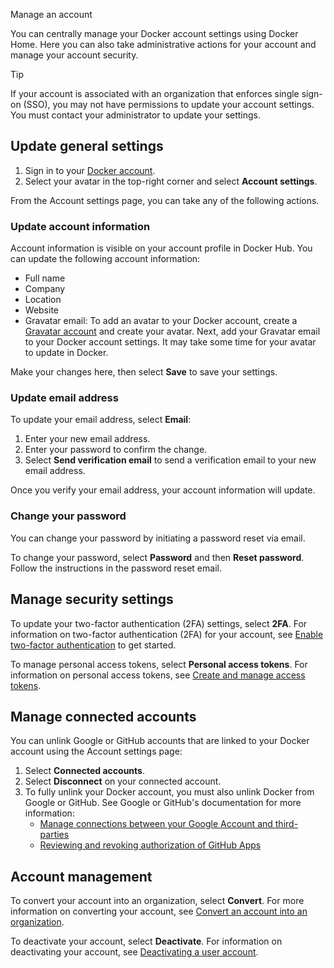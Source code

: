Manage an account


You can centrally manage your Docker account settings using Docker Home. Here
you can also take administrative actions for your account and manage your
account security.

> [!TIP]
>
> If your account is associated with an organization that enforces single
> sign-on (SSO), you may not have permissions to update your account settings.
> You must contact your administrator to update your settings.

## Update general settings

1. Sign in to your [Docker account](https://app.docker.com/login).
2. Select your avatar in the top-right corner and select **Account settings**.

From the Account settings page, you can take any of the following actions.

### Update account information

Account information is visible on your account profile in Docker Hub. You can
update the following account information:

- Full name
- Company
- Location
- Website
- Gravatar email: To add an avatar to your Docker account, create a
[Gravatar account](https://gravatar.com/) and create your avatar. Next, add your
Gravatar email to your Docker account settings. It may take some time for your
avatar to update in Docker.

Make your changes here, then select **Save** to save your settings.

### Update email address

To update your email address, select **Email**:

1. Enter your new email address.
2. Enter your password to confirm the change.
3. Select **Send verification email** to send a verification email to your new
email address.

Once you verify your email address, your account information will update.

### Change your password

You can change your password by initiating a password reset via email.

To change your password, select **Password** and then **Reset password**.
Follow the instructions in the password reset email.

## Manage security settings

To update your two-factor authentication (2FA) settings, select **2FA**.
For information on two-factor authentication (2FA) for your account, see
[Enable two-factor authentication](../security/for-developers/2fa/_index.md)
to get started.

To manage personal access tokens, select **Personal access tokens**.
For information on personal access tokens, see
[Create and manage access tokens](../security/for-developers/access-tokens.md).

## Manage connected accounts

You can unlink Google or GitHub accounts that are linked to your Docker account
using the Account settings page:

1. Select **Connected accounts**.
2. Select **Disconnect** on your connected account.
3. To fully unlink your Docker account, you must also unlink Docker from Google
or GitHub. See Google or GitHub's documentation for more information:
    - [Manage connections between your Google Account and third-parties](https://support.google.com/accounts/answer/13533235?hl=en)
    - [Reviewing and revoking authorization of GitHub Apps](https://docs.github.com/en/apps/using-github-apps/reviewing-and-revoking-authorization-of-github-apps)

## Account management

To convert your account into an organization, select **Convert**.
For more information on converting your account, see
[Convert an account into an organization](../admin/organization/convert-account.md).

To deactivate your account, select **Deactivate**.
For information on deactivating your account, see
[Deactivating a user account](./deactivate-user-account.md).
